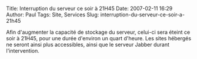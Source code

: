 Title: Interruption du serveur ce soir à 21H45
Date: 2007-02-11 16:29
Author: Paul
Tags: Site, Services
Slug: interruption-du-serveur-ce-soir-a-21h45

Afin d'augmenter la capacité de stockage du serveur, celui-ci sera
éteint ce soir à 21H45, pour une durée d'environ un quart d'heure. Les
sites hébergés ne seront ainsi plus accessibles, ainsi que le serveur
Jabber durant l'intervention.


